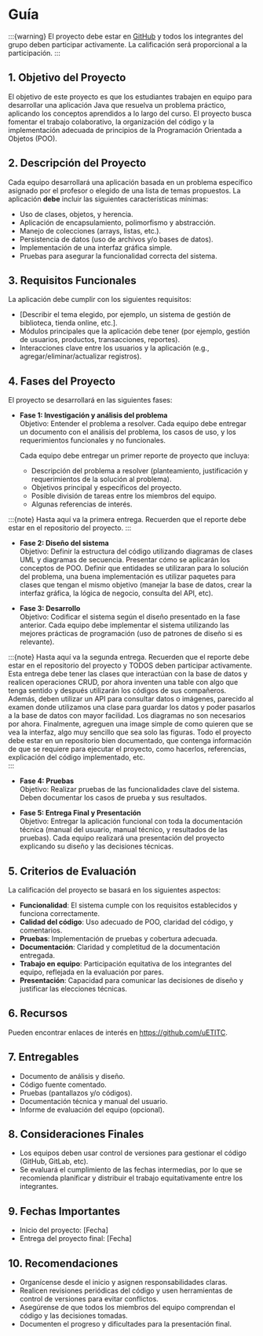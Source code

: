 # Guía

:::{warning}
El proyecto debe estar en [GitHub](https://www.github.com) y todos los integrantes del grupo deben participar activamente. La calificación será proporcional a la participación.
:::

## 1. Objetivo del Proyecto

   El objetivo de este proyecto es que los estudiantes trabajen en equipo para desarrollar una aplicación Java que resuelva un problema práctico, aplicando los conceptos aprendidos a lo largo del curso. El proyecto busca fomentar el trabajo colaborativo, la organización del código y la implementación adecuada de principios de la Programación Orientada a Objetos (POO).

## 2. Descripción del Proyecto
   Cada equipo desarrollará una aplicación basada en un problema específico asignado por el profesor o elegido de una lista de temas propuestos. La aplicación **debe** incluir las siguientes características mínimas:
   - Uso de clases, objetos, y herencia.
   - Aplicación de encapsulamiento, polimorfismo y abstracción.
   - Manejo de colecciones (arrays, listas, etc.).
   - Persistencia de datos (uso de archivos y/o bases de datos).
   - Implementación de una interfaz gráfica simple.
   - Pruebas para asegurar la funcionalidad correcta del sistema.

## 3. Requisitos Funcionales
   La aplicación debe cumplir con los siguientes requisitos:
   - [Describir el tema elegido, por ejemplo, un sistema de gestión de biblioteca, tienda online, etc.].
   - Módulos principales que la aplicación debe tener (por ejemplo, gestión de usuarios, productos, transacciones, reportes).
   - Interacciones clave entre los usuarios y la aplicación (e.g., agregar/eliminar/actualizar registros).

## 4. Fases del Proyecto
   El proyecto se desarrollará en las siguientes fases:

   - **Fase 1: Investigación y análisis del problema**  
     Objetivo: Entender el problema a resolver. Cada equipo debe entregar un documento con el análisis del problema, los casos de uso, y los requerimientos funcionales y no funcionales. 
   
     Cada equipo debe entregar un primer reporte de proyecto que incluya:

     - Descripción del problema a resolver (planteamiento, justificación y requerimientos de la solución al problema). 
     - Objetivos principal y específicos del proyecto.
     - Posible división de tareas entre los miembros del equipo.
     - Algunas referencias de interés.
  
:::{note}
Hasta aquí va la primera entrega. Recuerden que el reporte debe estar en el repositorio del proyecto.
:::

   - **Fase 2: Diseño del sistema**  
     Objetivo: Definir la estructura del código utilizando diagramas de clases UML y diagramas de secuencia. Presentar cómo se aplicarán los conceptos de POO. Definir que entidades se utilizaran para lo solución del problema, una buena implementación es utilizar paquetes para clases que tengan el mismo objetivo (manejar la base de datos, crear la interfaz gráfica, la lógica de negocio, consulta del API, etc).

   - **Fase 3: Desarrollo**  
     Objetivo: Codificar el sistema según el diseño presentado en la fase anterior. Cada equipo debe implementar el sistema utilizando las mejores prácticas de programación (uso de patrones de diseño si es relevante).

:::{note}
Hasta aquí va la segunda entrega. Recuerden que el reporte debe estar en el repositorio del proyecto y TODOS deben participar activamente. Esta entrega debe tener las clases que interactúan con la base de datos y realicen operaciones CRUD, por ahora inventen una table con algo que tenga sentido y después utilizarán los códigos de sus compañeros. Además, deben utilizar un API para consultar datos o imágenes, parecido al examen donde utilizamos una clase para guardar los datos y poder pasarlos a la base de datos con mayor facilidad. Los diagramas no son necesarios por ahora. Finalmente, agreguen una image simple de como quieren que se vea la interfaz, algo muy sencillo que sea solo las figuras. Todo el proyecto debe estar en un repositorio bien documentado, que contenga información de que se requiere para ejecutar el proyecto, como hacerlos, referencias, explicación del código implementado, etc.  
:::
   - **Fase 4: Pruebas**  
     Objetivo: Realizar pruebas de las funcionalidades clave del sistema. Deben documentar los casos de prueba y sus resultados.

   - **Fase 5: Entrega Final y Presentación**  
     Objetivo: Entregar la aplicación funcional con toda la documentación técnica (manual del usuario, manual técnico, y resultados de las pruebas). Cada equipo realizará una presentación del proyecto explicando su diseño y las decisiones técnicas.
   
## 5. Criterios de Evaluación
   La calificación del proyecto se basará en los siguientes aspectos:
   - **Funcionalidad**: El sistema cumple con los requisitos establecidos y funciona correctamente.
   - **Calidad del código**: Uso adecuado de POO, claridad del código, y comentarios.
   - **Pruebas**: Implementación de pruebas y cobertura adecuada.
   - **Documentación**: Claridad y completitud de la documentación entregada.
   - **Trabajo en equipo**: Participación equitativa de los integrantes del equipo, reflejada en la evaluación por pares.
   - **Presentación**: Capacidad para comunicar las decisiones de diseño y justificar las elecciones técnicas.

## 6. Recursos
   Pueden encontrar enlaces de interés en https://github.com/uETITC.

## 7. Entregables
   - Documento de análisis y diseño.
   - Código fuente comentado.
   - Pruebas (pantallazos y/o códigos).
   - Documentación técnica y manual del usuario.
   - Informe de evaluación del equipo (opcional).

## 8. Consideraciones Finales
   - Los equipos deben usar control de versiones para gestionar el código (GitHub, GitLab, etc).
   - Se evaluará el cumplimiento de las fechas intermedias, por lo que se recomienda planificar y distribuir el trabajo equitativamente entre los integrantes.

## 9. Fechas Importantes
   - Inicio del proyecto: [Fecha]
   - Entrega del proyecto final: [Fecha]

## 10. Recomendaciones

  - Organícense desde el inicio y asignen responsabilidades claras.
  - Realicen revisiones periódicas del código y usen herramientas de control de versiones para evitar conflictos.
  - Asegúrense de que todos los miembros del equipo comprendan el código y las decisiones tomadas.
  - Documenten el progreso y dificultades para la presentación final.